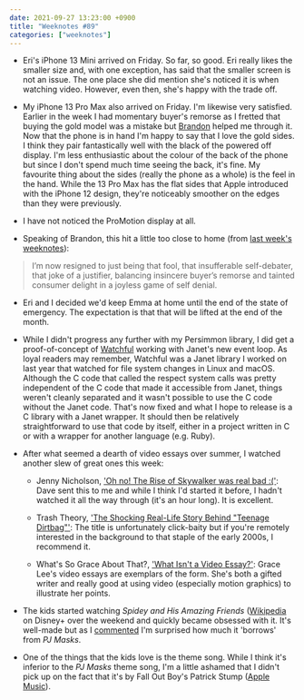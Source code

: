 ```yaml
---
date: 2021-09-27 13:23:00 +0900
title: "Weeknotes #89"
categories: ["weeknotes"]
---
```


- Eri's iPhone 13 Mini arrived on Friday. So far, so good. Eri really likes the smaller size and, with one exception, has said that the smaller screen is not an issue. The one place she did mention she's noticed it is when watching video. However, even then, she's happy with the trade off.

- My iPhone 13 Pro Max also arrived on Friday. I'm likewise very satisfied. Earlier in the week I had momentary buyer's remorse as I fretted that buying the gold model was a mistake but [Brandon](https://sangsara.net) helped me through it. Now that the phone is in hand I'm happy to say that I love the gold sides. I think they pair fantastically well with the black of the powered off display. I'm less enthusiastic about the colour of the back of the phone but since I don't spend much time seeing the back, it's fine. My favourite thing about the sides (really the phone as a whole) is the feel in the hand. While the 13 Pro Max has the flat sides that Apple introduced with the iPhone 12 design, they're noticeably smoother on the edges than they were previously.

- I have not noticed the ProMotion display at all.

- Speaking of Brandon, this hit a little too close to home (from [last week's weeknotes](https://sangsara.net/2021/09/20/week-38-21/)):

> I’m now resigned to just being that fool, that insufferable self-debater, that joke of a justifier, balancing insincere buyer’s remorse and tainted consumer delight in a joyless game of self denial.

- Eri and I decided we'd keep Emma at home until the end of the state of emergency. The expectation is that that will be lifted at the end of the month.

- While I didn't progress any further with my Persimmon library, I did get a proof-of-concept of [Watchful](https://github.com/pyrmont/watchful) working with Janet's new event loop. As loyal readers may remember, Watchful was a Janet library I worked on last year that watched for file system changes in Linux and macOS. Although the C code that called the respect system calls was pretty independent of the C code that made it accessible from Janet, things weren't cleanly separated and it wasn't possible to use the C code without the Janet code. That's now fixed and what I hope to release is a C library with a Janet wrapper. It should then be relatively straightforward to use that code by itself, either in a project written in C or with a wrapper for another language (e.g. Ruby).

- After what seemed a dearth of video essays over summer, I watched another slew of great ones this week:

    - Jenny Nicholson, ['Oh no! The Rise of Skywalker was real bad :('](https://www.youtube.com/watch?v=GErIPKjwuDg): Dave sent this to me and while I think I'd started it before, I hadn't watched it all the way through (it's an hour long). It is excellent.

    - Trash Theory, ['The Shocking Real-Life Story Behind "Teenage Dirtbag"'](https://www.youtube.com/watch?v=4myqphgH3Uk): The title is unfortunately click-baity but if you're remotely interested in the background to that staple of the early 2000s, I recommend it.

    - What's So Grace About That?, ['What Isn't a Video Essay?'](https://www.youtube.com/watch?v=tI_TeoIGwCU): Grace Lee's video essays are exemplars of the form. She's both a gifted writer and really good at using video (especially motion graphics) to illustrate her points.

- The kids started watching _Spidey and His Amazing Friends_ ([Wikipedia](https://en.wikipedia.org/wiki/Spidey_and_His_Amazing_Friends_(2021_TV_series)) on Disney+ over the weekend and quickly became obsessed with it. It's well-made but as I [commented](https://updates.inqk.net/post/1632535980.html) I'm surprised how much it 'borrows' from _PJ Masks_.

- One of the things that the kids love is the theme song. While I think it's inferior to the _PJ Masks_ theme song, I'm a little ashamed that I didn't pick up on the fact that it's by Fall Out Boy's Patrick Stump ([Apple Music](https://music.apple.com/us/album/spidey-and-his-amazing-friends-theme-from-disney/1569258238?i=1569258546)).
